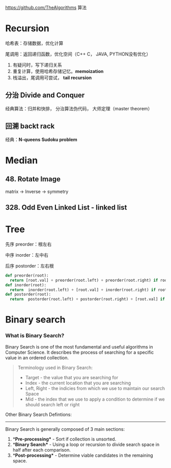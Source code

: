 https://github.com/TheAlgorithms  算法

# Recursion

哈希表：存储数据，优化计算

尾调用：返回递归函数，优化空间（C++ C， JAVA, PYTHON没有优化）

1. 有疑问时，写下递归关系
2. 重复计算，使用哈希存储记忆。**memoization**
3. 栈溢出，尾调用可尝试， **tail recursion**

## 分治 Divide and Conquer

经典算法：归并和快排， 分治算法伪代码， 大师定理（master  theorem）

## 回溯 backt rack

经典：**N-queens** **Sudoku problem**

# Median

## 48. Rotate Image

matrix -> Inverse -> symmetry

## 328. Odd Even Linked List - linked list



# Tree

先序 preorder：根左右

中序 inorder：左中右

后序 postorder：左右根

```python
def preorder(root):
  return [root.val] + preorder(root.left) + preorder(root.right) if root else []
def inorder(root):
  return  inorder(root.left) + [root.val] + inorder(root.right) if root else []
def postorder(root):
  return  postorder(root.left) + postorder(root.right) + [root.val] if root else []
```



# Binary search

### What is Binary Search?



Binary Search is one of the most fundamental and useful algorithms in Computer Science. It describes the process of searching for a specific value in an ordered collection.

> Terminology used in Binary Search:
>
> - Target - the value that you are searching for
> - Index - the current location that you are searching
> - Left, Right - the indicies from which we use to maintain our search Space
> - Mid - the index that we use to apply a condition to determine if we should search left or right

Other Binary Search Defintions:

------

Binary Search is generally composed of 3 main sections:

1. ***Pre-processing\*** - Sort if collection is unsorted.
2. ***Binary Search\*** - Using a loop or recursion to divide search space in half after each comparison.
3. ***Post-processing\*** - Determine viable candidates in the remaining space.

